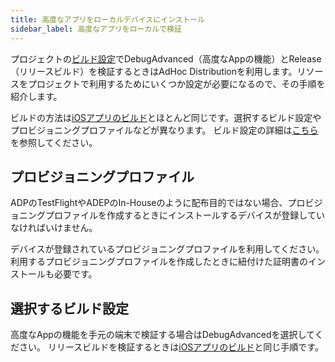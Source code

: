```yaml
---
title: 高度なアプリをローカルデバイスにインストール
sidebar_label: 高度なアプリをローカルで検証
---
```


プロジェクトの[ビルド設定](./build-setting.md)でDebugAdvanced（高度なAppの機能）とRelease（リリースビルド）を検証するときはAdHoc Distributionを利用します。リソースをプロジェクトで利用するためにいくつか設定が必要になるので、その手順を紹介します。

ビルドの方法は[iOSアプリのビルド](./build/ios-build)とほとんど同じです。選択するビルド設定やプロビジョニングプロファイルなどが異なります。
ビルド設定の詳細は[こちら](./build/ios-build-setting.md)を参照してください。

## プロビジョニングプロファイル

ADPのTestFlightやADEPのIn-Houseのように配布目的ではない場合、プロビジョニングプロファイルを作成するときにインストールするデバイスが登録していなければいけません。

デバイスが登録されているプロビジョニングプロファイルを利用してください。
利用するプロビジョニングプロファイルを作成したときに紐付けた証明書のインストールも必要です。

## 選択するビルド設定

高度なAppの機能を手元の端末で検証する場合はDebugAdvancedを選択してください。
リリースビルドを検証するときは[iOSアプリのビルド](./build/ios-build)と同じ手順です。
